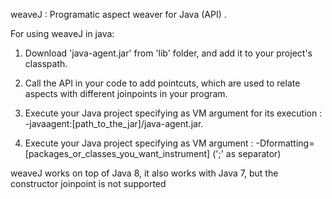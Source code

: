 weaveJ
:	Programatic aspect weaver for Java (API) .



For using weaveJ in java:

1. Download 'java-agent.jar' from 'lib' folder, and add it to your project's classpath.

2. Call the API in your code to add pointcuts, which are used to relate aspects with different joinpoints in your program.

3. Execute your Java project specifying as VM argument for its execution : -javaagent:[path_to_the_jar]/java-agent.jar.

4. Execute your Java project specifying as VM argument : -Dformatting=[packages_or_classes_you_want_instrument]  (';' as separator)


weaveJ works on top of Java 8, 
it also works  with Java 7, but the constructor joinpoint is not supported
